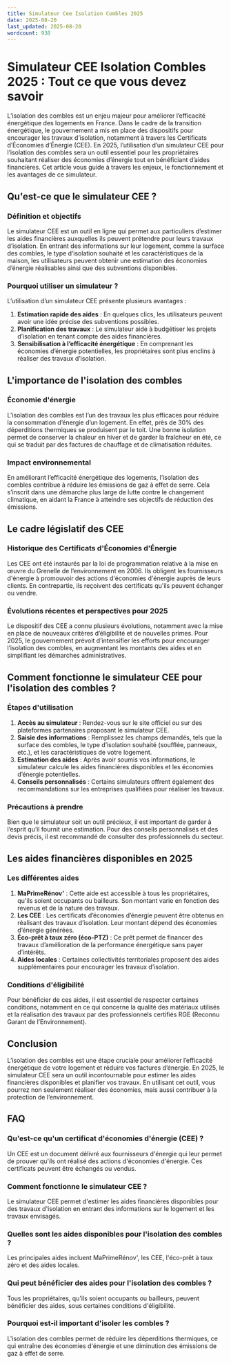 ```yaml
---
title: Simulateur Cee Isolation Combles 2025
date: 2025-08-20
last_updated: 2025-08-20
wordcount: 938
---
```


# Simulateur CEE Isolation Combles 2025 : Tout ce que vous devez savoir

L’isolation des combles est un enjeu majeur pour améliorer l’efficacité énergétique des logements en France. Dans le cadre de la transition énergétique, le gouvernement a mis en place des dispositifs pour encourager les travaux d’isolation, notamment à travers les Certificats d’Économies d’Énergie (CEE). En 2025, l’utilisation d’un simulateur CEE pour l’isolation des combles sera un outil essentiel pour les propriétaires souhaitant réaliser des économies d’énergie tout en bénéficiant d’aides financières. Cet article vous guide à travers les enjeux, le fonctionnement et les avantages de ce simulateur.

## Qu'est-ce que le simulateur CEE ?

### Définition et objectifs

Le simulateur CEE est un outil en ligne qui permet aux particuliers d’estimer les aides financières auxquelles ils peuvent prétendre pour leurs travaux d’isolation. En entrant des informations sur leur logement, comme la surface des combles, le type d’isolation souhaité et les caractéristiques de la maison, les utilisateurs peuvent obtenir une estimation des économies d’énergie réalisables ainsi que des subventions disponibles.

### Pourquoi utiliser un simulateur ?

L’utilisation d’un simulateur CEE présente plusieurs avantages :

1. **Estimation rapide des aides** : En quelques clics, les utilisateurs peuvent avoir une idée précise des subventions possibles.
2. **Planification des travaux** : Le simulateur aide à budgétiser les projets d’isolation en tenant compte des aides financières.
3. **Sensibilisation à l’efficacité énergétique** : En comprenant les économies d’énergie potentielles, les propriétaires sont plus enclins à réaliser des travaux d’isolation.

## L'importance de l'isolation des combles

### Économie d'énergie

L’isolation des combles est l’un des travaux les plus efficaces pour réduire la consommation d’énergie d’un logement. En effet, près de 30% des déperditions thermiques se produisent par le toit. Une bonne isolation permet de conserver la chaleur en hiver et de garder la fraîcheur en été, ce qui se traduit par des factures de chauffage et de climatisation réduites.

### Impact environnemental

En améliorant l’efficacité énergétique des logements, l’isolation des combles contribue à réduire les émissions de gaz à effet de serre. Cela s’inscrit dans une démarche plus large de lutte contre le changement climatique, en aidant la France à atteindre ses objectifs de réduction des émissions.

## Le cadre législatif des CEE

### Historique des Certificats d'Économies d'Énergie

Les CEE ont été instaurés par la loi de programmation relative à la mise en œuvre du Grenelle de l’environnement en 2006. Ils obligent les fournisseurs d'énergie à promouvoir des actions d'économies d'énergie auprès de leurs clients. En contrepartie, ils reçoivent des certificats qu'ils peuvent échanger ou vendre.

### Évolutions récentes et perspectives pour 2025

Le dispositif des CEE a connu plusieurs évolutions, notamment avec la mise en place de nouveaux critères d’éligibilité et de nouvelles primes. Pour 2025, le gouvernement prévoit d’intensifier les efforts pour encourager l’isolation des combles, en augmentant les montants des aides et en simplifiant les démarches administratives.

## Comment fonctionne le simulateur CEE pour l'isolation des combles ?

### Étapes d'utilisation

1. **Accès au simulateur** : Rendez-vous sur le site officiel ou sur des plateformes partenaires proposant le simulateur CEE.
2. **Saisie des informations** : Remplissez les champs demandés, tels que la surface des combles, le type d’isolation souhaité (soufflée, panneaux, etc.), et les caractéristiques de votre logement.
3. **Estimation des aides** : Après avoir soumis vos informations, le simulateur calcule les aides financières disponibles et les économies d’énergie potentielles.
4. **Conseils personnalisés** : Certains simulateurs offrent également des recommandations sur les entreprises qualifiées pour réaliser les travaux.

### Précautions à prendre

Bien que le simulateur soit un outil précieux, il est important de garder à l’esprit qu’il fournit une estimation. Pour des conseils personnalisés et des devis précis, il est recommandé de consulter des professionnels du secteur.

## Les aides financières disponibles en 2025

### Les différentes aides

1. **MaPrimeRénov'** : Cette aide est accessible à tous les propriétaires, qu'ils soient occupants ou bailleurs. Son montant varie en fonction des revenus et de la nature des travaux.
2. **Les CEE** : Les certificats d’économies d’énergie peuvent être obtenus en réalisant des travaux d’isolation. Leur montant dépend des économies d’énergie générées.
3. **Éco-prêt à taux zéro (éco-PTZ)** : Ce prêt permet de financer des travaux d’amélioration de la performance énergétique sans payer d’intérêts.
4. **Aides locales** : Certaines collectivités territoriales proposent des aides supplémentaires pour encourager les travaux d’isolation.

### Conditions d'éligibilité

Pour bénéficier de ces aides, il est essentiel de respecter certaines conditions, notamment en ce qui concerne la qualité des matériaux utilisés et la réalisation des travaux par des professionnels certifiés RGE (Reconnu Garant de l’Environnement).

## Conclusion

L’isolation des combles est une étape cruciale pour améliorer l’efficacité énergétique de votre logement et réduire vos factures d’énergie. En 2025, le simulateur CEE sera un outil incontournable pour estimer les aides financières disponibles et planifier vos travaux. En utilisant cet outil, vous pourrez non seulement réaliser des économies, mais aussi contribuer à la protection de l’environnement.

## FAQ

### Qu'est-ce qu'un certificat d'économies d'énergie (CEE) ?

Un CEE est un document délivré aux fournisseurs d'énergie qui leur permet de prouver qu'ils ont réalisé des actions d'économies d'énergie. Ces certificats peuvent être échangés ou vendus.

### Comment fonctionne le simulateur CEE ?

Le simulateur CEE permet d'estimer les aides financières disponibles pour des travaux d'isolation en entrant des informations sur le logement et les travaux envisagés.

### Quelles sont les aides disponibles pour l'isolation des combles ?

Les principales aides incluent MaPrimeRénov', les CEE, l'éco-prêt à taux zéro et des aides locales.

### Qui peut bénéficier des aides pour l'isolation des combles ?

Tous les propriétaires, qu'ils soient occupants ou bailleurs, peuvent bénéficier des aides, sous certaines conditions d'éligibilité.

### Pourquoi est-il important d'isoler les combles ?

L'isolation des combles permet de réduire les déperditions thermiques, ce qui entraîne des économies d'énergie et une diminution des émissions de gaz à effet de serre.